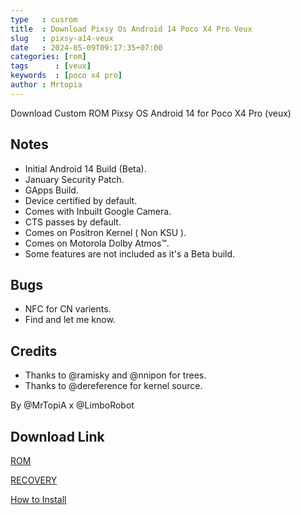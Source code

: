```yaml
---
type   : cusrom
title  : Download Pixsy Os Android 14 Poco X4 Pro Veux
slug   : pixsy-a14-veux
date   : 2024-05-09T09:17:35+07:00
categories: [rom]
tags      : [veux]
keywords  : [poco x4 pro]
author : Mrtopia
---
```


Download Custom ROM Pixsy OS Android 14 for Poco X4 Pro (veux)

## Notes
- Initial Android 14 Build (Beta).
- January Security Patch.
- GApps Build.
- Device certified by default.
- Comes with Inbuilt Google Camera.
- CTS passes by default.
- Comes on Positron Kernel ( Non KSU ).
- Comes on Motorola Dolby Atmos™.
- Some features are not included as it's a Beta build.

## Bugs
- NFC for CN varients.
- Find and let me know.

## Credits
- Thanks to @ramisky and @nnipon for trees.
- Thanks to @dereference  for kernel source.

By @MrTopiA x @LimboRobot

## Download Link
[ROM](https://sourceforge.net/projects/topia-builds/files/Pixys)

[RECOVERY](https://t.me/isnowflakes_veux/7)

[How to Install](https://telegra.ph/Custom-Rom--Recovery-Flashing-Guide-08-02)

